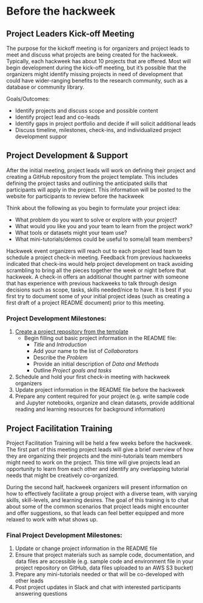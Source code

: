 # Before the hackweek

## Project Leaders Kick-off Meeting

The purpose for the kickoff meeting is for organizers and project leads to meet and discuss what projects are being created for the hackweek. Typically, each hackweek has about 10 projects that are offered. Most will begin development during the kick-off meeting, but it’s possible that the organizers might identify missing projects in need of development that could have wider-ranging benefits to the research community, such as a database or community library. 

Goals/Outcomes: 
* Identify projects and discuss scope and possible content
* Identify project lead and co-leads
* Identify gaps in project portfolio and decide if will solicit additional leads
* Discuss timeline, milestones, check-ins, and individualized project development suppor

## Project Development & Support

After the initial meeting, project leads will work on defining their project and creating a GitHub repository from the project template. This includes defining the project tasks and outlining the anticipated skills that participants will apply in the project. This information will be posted to the website for participants to review before the hackweek

Think about the following as you begin to formulate your project idea:
* What problem do you want to solve or explore with your project?
* What would you like you and your team to learn from the project work?
* What tools or datasets might your team use?
* What mini-tutorials/demos could be useful to some/all team members?

Hackweek event organizers will reach out to each project lead team to schedule a project check-in meeting. Feedback from previous hackweeks indicated that check-ins would help project development on track avoiding scrambling to bring all the pieces together the week or night before that hackweek. A check-in offers an additional thought partner with someone that has experience with previous hackweeks to talk through design decisions such as scope, tasks, skills needed/nice to have. It is best if you first try to document some of your initial project ideas (such as creating a first draft of a project README document) prior to this meeting.

### Project Development Milestones:

1. [Create a project repository from the template](project_github.md)
    - Begin filling out basic project information in the README file:
      - *Title* and *Introduction*
      - Add your name to the list of *Collaborators*
      - Describe the *Problem*
      - Provide an initial description of *Data and Methods*
      - Outline *Project goals and tasks*
2. Schedule and hold your first check-in meeting with hackweek organizers
3. Update project information in the README file before the hackweek
4. Prepare any content required for your project (e.g. write sample code and Jupyter notebooks, organize and clean datasets, provide additional reading and learning resources for background information)


## Project Facilitation Training

Project Facilitation Training will be held a few weeks before the hackweek. The first part of this meeting project leads will give a brief overview of how they are organizing their projects and the mini-tutorials team members might need to work on the project. This time will give projects lead an opportunity to learn from each other and identify any overlapping tutorial needs that might be creatively co-organized.  

During the second half, hackweek organizers will present information on how to effectively facilitate a group project with a diverse team, with varying skills, skill-levels, and learning desires. The goal of this training is to chat about some of the common scenarios that project leads might encounter and offer suggestions, so that leads can feel better equipped and more relaxed to work with what shows up.

### Final Project Development Milestones:
1. Update or change project information in the README file 
2. Ensure that project materials such as sample code, documentation, and data files are accessible (e.g. sample code and environment file in your project repository on GitHub, data files uploaded to an AWS S3 bucket)
3. Prepare any mini-tutorials needed or that will be co-developed with other leads
4. Post project updates in Slack and chat with interested participants answering questions

